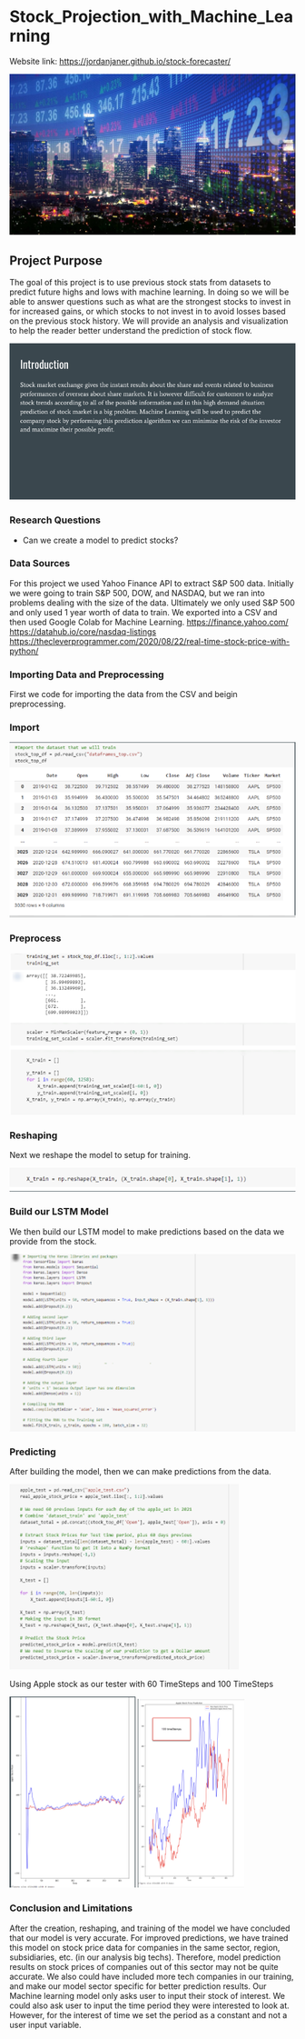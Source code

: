 # Stock_Projection_with_Machine_Learning

Website link: https://jordanjaner.github.io/stock-forecaster/

<img src="/templates/images/stock_main.jpg" alt="Stock Projection with Machine Learning and LSTM"/>

## Project Purpose

The goal of this project is to use previous stock stats from datasets to predict future highs and lows with machine learning. In doing so we will be able to answer questions such as what are the strongest stocks to invest in for increased gains, or which stocks to not invest in to avoid losses based on the previous stock history. We will provide an analysis and visualization to help the reader better understand the prediction of stock flow.

<img src="/templates/images/stock_project_intro.png" alt="Stock Project Intro"/>

### Research Questions
* Can we create a model to predict stocks?

### Data Sources
For this project we used Yahoo Finance API to extract S&P 500 data. Initially we were going to train S&P 500, DOW, and NASDAQ, but we ran into problems dealing with the size of the data. Ultimately we only used S&P 500 and only used 1 year worth of data to train. We exported into a CSV and then used Google Colab for Machine Learning.
https://finance.yahoo.com/
https://datahub.io/core/nasdaq-listings
https://thecleverprogrammer.com/2020/08/22/real-time-stock-price-with-python/

### Importing Data and Preprocessing
First we code for importing the data from the CSV and beigin preprocessing.

### Import

<img src="/templates/images/import_csv.png" alt="Import Data"/>

### Preprocess

<img src="/templates/images/preprocessing.png" alt="Preprocessing"/>

### Reshaping
Next we reshape the model to setup for training.

<img src="/templates/images/reshape.png" alt="reshape"/>

### Build our LSTM Model
We then build our LSTM model to make predictions based on the data we provide from the stock.

<img src="/templates/images/build_model.png" alt="build model"/>

### Predicting
After building the model, then we can make predictions from the data.

<img src="/templates/images/predicting.png" alt="predicting"/>

Using Apple stock as our tester with 60 TimeSteps and 100 TimeSteps

<img src="/templates/images/60apple.png" alt="60 TimeSteps"/>

<img src="/templates/images/100apple.png" alt="100 TimeSteps"/>

### Conclusion and Limitations
After the creation, reshaping, and training of the model we have concluded that our model is very accurate. For improved predictions, we have trained this model on stock price data for companies in the same sector, region, subsidiaries, etc. (in our analysis big techs). Therefore, model prediction results on stock prices of companies out of this sector may not be quite accurate. We also could have included more tech companies in our training, and make our model sector specific for better prediction results. Our Machine learning model only asks user to input their stock of interest. We could also ask user to input the time period they were interested to look at. However, for the interest of time we set the period as a constant and not a user input variable.
